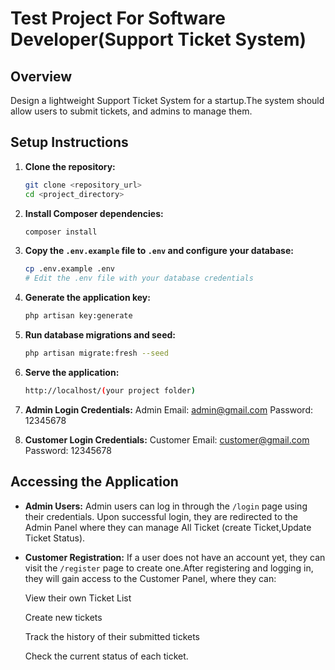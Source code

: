 # Test Project For Software Developer(Support Ticket System)

## Overview

Design a lightweight Support Ticket System for a startup.The system should allow users to submit tickets, and admins to manage them.


## Setup Instructions

1.  **Clone the repository:**
    ```bash
    git clone <repository_url>
    cd <project_directory>
    ```

2.  **Install Composer dependencies:**
    ```bash
    composer install
    ```

3.  **Copy the `.env.example` file to `.env` and configure your database:**
    ```bash
    cp .env.example .env
    # Edit the .env file with your database credentials
    ```

4.  **Generate the application key:**
    ```bash
    php artisan key:generate
    ```

5.  **Run database migrations and seed:**
    ```bash
    php artisan migrate:fresh --seed
    ```
9.  **Serve the application:**
    ```bash
    http://localhost/(your project folder)
    ```
10.  **Admin Login Credentials:**
    Admin Email: admin@gmail.com
    Password: 12345678
11.  **Customer Login Credentials:**
    Customer Email: customer@gmail.com
    Password: 12345678

## Accessing the Application

* **Admin Users:** Admin users can log in through the `/login` page using their credentials.
    Upon successful login, they are redirected to the Admin Panel where they can manage All Ticket (create Ticket,Update Ticket Status).
* **Customer Registration:** If a user does not have an account yet, they can visit the `/register` page to    create one.After registering and logging in, they will gain access to the Customer Panel, where they can:

     View their own Ticket List

     Create new tickets

     Track the history of their submitted tickets

     Check the current status of each ticket.